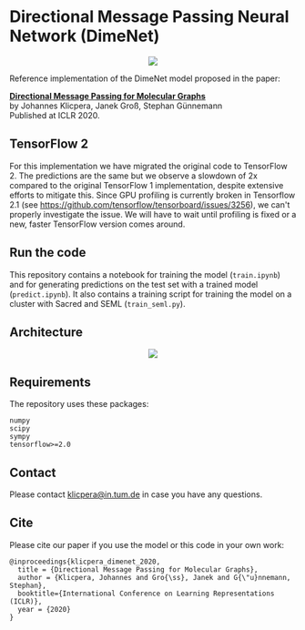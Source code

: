 # Directional Message Passing Neural Network (DimeNet)

<p align="center">
<img src="https://github.com/klicperajo/dimenet/blob/master/2dfilters_large_layer2.png?raw=true">
</p>


Reference implementation of the DimeNet model proposed in the paper:

**[Directional Message Passing for Molecular Graphs](https://www.daml.in.tum.de/dimenet)**   
by Johannes Klicpera, Janek Groß, Stephan Günnemann   
Published at ICLR 2020.

## TensorFlow 2

For this implementation we have migrated the original code to TensorFlow 2. The predictions are the same but we observe a slowdown of 2x compared to the original TensorFlow 1 implementation, despite extensive efforts to mitigate this. Since GPU profiling is currently broken in Tensorflow 2.1 (see https://github.com/tensorflow/tensorboard/issues/3256), we can't properly investigate the issue. We will have to wait until profiling is fixed or a new, faster TensorFlow version comes around.

## Run the code
This repository contains a notebook for training the model (`train.ipynb`) and for generating predictions on the test set with a trained model (`predict.ipynb`). It also contains a training script for training the model on a cluster with Sacred and SEML (`train_seml.py`).

## Architecture

<p align="center">
<img src="https://github.com/klicperajo/dimenet/blob/master/architecture.svg?raw=true&sanitize=true">
</p>

## Requirements
The repository uses these packages:

```
numpy
scipy
sympy
tensorflow>=2.0
```

## Contact
Please contact klicpera@in.tum.de in case you have any questions.

## Cite
Please cite our paper if you use the model or this code in your own work:

```
@inproceedings{klicpera_dimenet_2020,
  title = {Directional Message Passing for Molecular Graphs},
  author = {Klicpera, Johannes and Gro{\ss}, Janek and G{\"u}nnemann, Stephan},
  booktitle={International Conference on Learning Representations (ICLR)},
  year = {2020}
}
```
